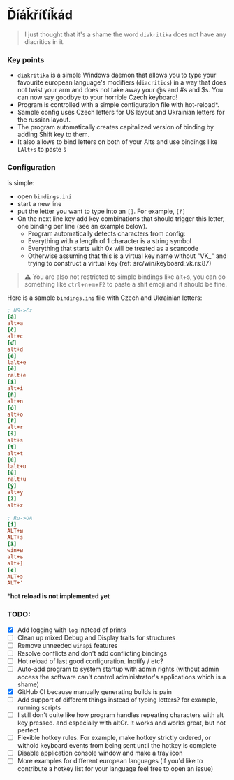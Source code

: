 # Ďíáǩříťíǩád

>I just thought that it's a shame the word `diakritika`
does not have any diacritics in it.


### Key points
* `diakritika` is a simple Windows daemon that allows you to type your favourite european language's modifiers (`diacritics`)
in a way that does not twist your arm and does not take away your @s and #s and $s. You can now say goodbye to your horrible Czech keyboard!
* Program is controlled with a simple configuration file with hot-reload*.
* Sample config uses Czech letters for US layout and Ukrainian letters for the russian layout.
* The program automatically creates capitalized version of binding by adding Shift key to them.
* It also allows to bind letters on both of your Alts and use bindings like `LAlt+s` to paste `š`


### Configuration
is simple:
* open `bindings.ini`
* start a new line
* put the letter you want to type into an `[]`. For example, `[ř]`
* On the next line key add key combinations that should trigger this letter, one binding per line (see an example below).
    * Program automatically detects characters from config:
    * Everything with a length of 1 character is a string symbol
    * Everything that starts with 0x will be treated as a scancode
    * Otherwise assuming that this is a virtual key name without "VK_" and trying to construct a virtual key (ref: src/win/keyboard_vk.rs:87)

>⚠ You are also not restricted to simple bindings like alt+s, you can do something like `ctrl`+`n`+`m`+`F2` to paste a shit emoji and it should be fine.

Here is a sample `bindings.ini` file with Czech and Ukrainian letters:
```ini 
; US->Cz
[á]
alt+a
[č]
alt+c
[ď]
alt+d
[é]
lalt+e
[ě]
ralt+e
[í]
alt+i
[ň]
alt+n
[ó]
alt+o
[ř]
alt+r
[š]
alt+s
[ť]
alt+t
[ú]
lalt+u
[ů]
ralt+u
[ý]
alt+y
[ž]
alt+z

; Ru->UA
[і]
ALT+ы
ALT+s
[ї]
win+ы
alt+ъ
alt+]
[є]
ALT+э
ALT+'

```

***hot reload is not implemented yet**


### TODO:
* [x] Add logging with `log` instead of prints
* [ ] Clean up mixed Debug and Display traits for structures
* [ ] Remove unneeded `winapi` features
* [ ] Resolve conflicts and don't add conflicting bindings
* [ ] Hot reload of last good configuration. Inotify / etc?
* [ ] Auto-add program to system startup with admin rights (without admin access the software can't control administrator's applications which is a shame)
* [x] GitHub CI because manually generating builds is pain
* [ ] Add support of different things instead of typing letters? for example, running scripts
* [ ] I still don't quite like how program handles repeating characters with alt key pressed. and especially with altGr. It works and works great, but not perfect
* [ ] Flexible hotkey rules. For example, make hotkey strictly ordered, or withold keyboard events from being sent until the hotkey is complete
* [ ] Disable application console window and make a tray icon
* [ ] More examples for different european languages (if you'd like to contribute a hotkey list for your language feel free to open an issue)